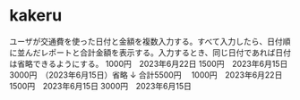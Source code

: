 # kakeru
ユーザが交通費を使った日付と金額を複数入力する。すべて入力したら、日付順に並んだレポートと合計金額を表示する。入力するとき、同じ日付であれば日付は省略できるようにする。
1000円　2023年6月22日
1500円　2023年6月15日
3000円　（2023年6月15日）省略
↓
合計5500円　
1000円　2023年6月22日
1500円　2023年6月15日
3000円　2023年6月15日
